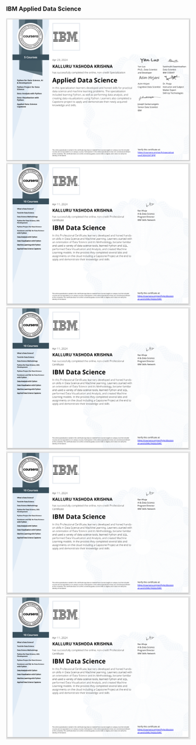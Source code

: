 ### IBM Applied Data Science

<img src="applied pro.png" alt="">


<img src="full.png" alt="">

<img src="full.png" alt="">

<img src="full.png" alt="">
<img src="full.png" alt="">
